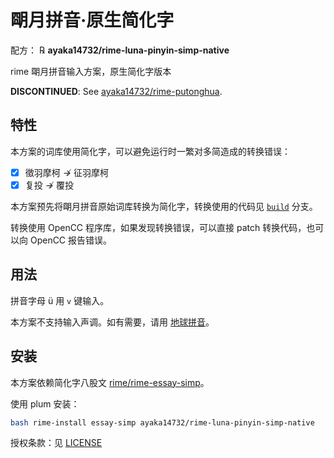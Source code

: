 # 朙月拼音·原生简化字

配方： ℞ **ayaka14732/rime-luna-pinyin-simp-native**

rime 朙月拼音输入方案，原生简化字版本

**DISCONTINUED**: See [ayaka14732/rime-putonghua](https://github.com/ayaka14732/rime-putonghua).

## 特性

本方案的词库使用简化字，可以避免运行时一繁对多简造成的转换错误：

- [x] 徵羽摩柯 ↛ 征羽摩柯
- [x] 复投 ↛ 覆投

本方案预先将朙月拼音原始词库转换为简化字，转换使用的代码见 [`build`](https://github.com/ayaka14732/rime-luna-pinyin-simp-native/tree/build) 分支。

转换使用 OpenCC 程序库，如果发现转换错误，可以直接 patch 转换代码，也可以向 OpenCC 报告错误。

## 用法

拼音字母 ü 用 `v` 键输入。

本方案不支持输入声调。如有需要，请用 [地球拼音](https://github.com/rime/rime-terra-pinyin)。

## 安装

本方案依赖简化字八股文 [rime/rime-essay-simp](https://github.com/rime/rime-essay-simp)。

使用 plum 安装：

```sh
bash rime-install essay-simp ayaka14732/rime-luna-pinyin-simp-native
```

授权条款：见 [LICENSE](LICENSE)
